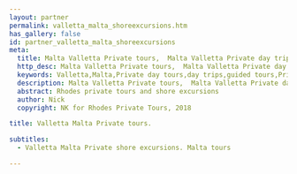```yaml
---
layout: partner
permalink: valletta_malta_shoreexcursions.htm
has_gallery: false
id: partner_valletta_malta_shoreexcursions
meta:
  title: Malta Valletta Private tours,  Malta Valletta Private day trips guides drivers, Malta Valletta Private shore excursions, Malta Valletta driver guide
  http_desc: Malta Valletta Private tours,  Malta Valletta Private day trips guides drivers, Malta Valletta Private shore excursions, Malta Valletta driver guide
  keywords: Valletta,Malta,Private day tours,day trips,guided tours,Private shore excursions,Valletta,Malta, private,car,driver,guide
  description: Malta Valletta Private tours,  Malta Valletta Private day trips guides drivers, Malta Valletta Private shore excursions, Malta Valletta driver guide
  abstract: Rhodes private tours and shore excursions
  author: Nick
  copyright: NK for Rhodes Private Tours, 2018

title: Valletta Malta Private tours.

subtitles:
  - Valletta Malta Private shore excursions. Malta tours

---
```

